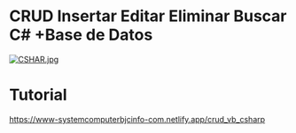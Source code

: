 # CRUD Insertar Editar Eliminar Buscar C# +Base de Datos
[![CSHAR.jpg](https://i.postimg.cc/T3Cnn95z/CSHAR.jpg)](https://www-systemcomputerbjcinfo-com.netlify.app/crud_vb_csharp)
# Tutorial 
https://www-systemcomputerbjcinfo-com.netlify.app/crud_vb_csharp
